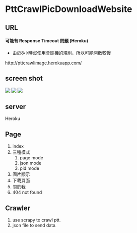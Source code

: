# PttCrawlPicDownloadWebsite

## URL

#### 可能有 Response Timeout 問題 (Heroku)
* 由於8小時沒使用會關機的規則，所以可能開啟較慢

http://pttcrawlimage.herokuapp.com/

## screen shot

![](https://i.imgur.com/ysuPzwT.jpg)
![](https://i.imgur.com/InDvRCF.png)
![](https://i.imgur.com/leWZ5oI.png)
## server

Heroku

## Page

1. index
2. 三種模式
    1. page mode
    2. json mode
    3. pid mode
3. 圖片顯示
4. 下載頁面 
5. 關於我
6. 404 not found


## Crawler

1. use scrapy to crawl ptt.
2. json file to send data.


